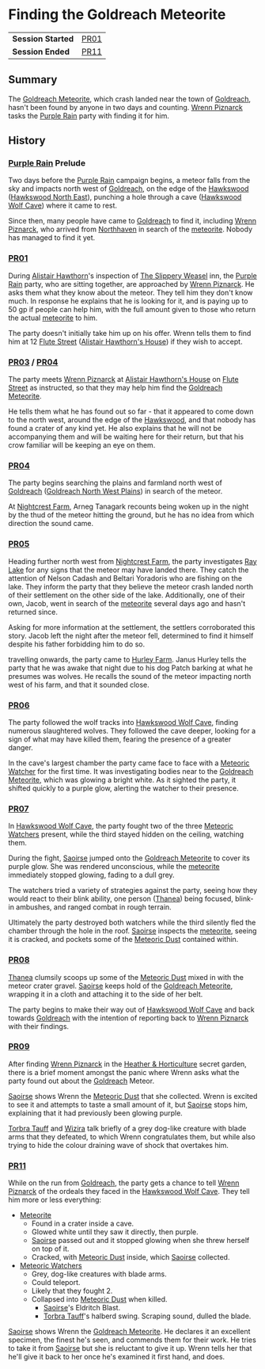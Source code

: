 # Finding the Goldreach Meteorite

|||
| --- | --- |
| **Session Started** | [PR01](../../sessions/PR01.md) | storyline.2
| **Session Ended** | [PR11](../../sessions/PR11.md) |

## Summary

The [Goldreach Meteorite](../../items/meteoric/meteorites/goldreach-meteorite.md), which crash landed near the town of [Goldreach](../../civilisations/kingdom-of-astor/SETTLEMENTS/GOLDREACH/README.md), hasn't been found by anyone in two days and counting. [Wrenn Piznarck](../../characters/wrenn-piznarck.md) tasks the [Purple Rain](../../campaigns/purple-rain.md) party with finding it for him.

## History

### [Purple Rain](../../campaigns/purple-rain.md) Prelude

Two days before the [Purple Rain](../../campaigns/purple-rain.md) campaign begins, a meteor falls from the sky and impacts north west of [Goldreach](../../civilisations/kingdom-of-astor/SETTLEMENTS/GOLDREACH/README.md), on the edge of the [Hawkswood](../../places/forests/hawkswood.md) ([Hawkswood North East](../../civilisations/kingdom-of-astor/SETTLEMENTS/GOLDREACH/hawkswood-north-east.md)), punching a hole through a cave ([Hawkswood Wolf Cave](../../civilisations/kingdom-of-astor/SETTLEMENTS/GOLDREACH/hawkswood-wolf-cave.md)) where it came to rest.

Since then, many people have came to [Goldreach](../../civilisations/kingdom-of-astor/SETTLEMENTS/GOLDREACH/README.md) to find it, including [Wrenn Piznarck](../../characters/wrenn-piznarck.md), who arrived from [Northhaven](../../places/cities/northhaven.md) in search of the [meteorite](../../items/meteoric/meteorite.md). Nobody has managed to find it yet.

### [PR01](../../sessions/PR01.md)

During [Alistair Hawthorn](../../characters/alistair-hawthorn.md)'s inspection of [The Slippery Weasel](../../civilisations/kingdom-of-astor/SETTLEMENTS/GOLDREACH/the-slippery-weasel.md) inn, the [Purple Rain](../../campaigns/purple-rain.md) party, who are sitting together, are approached by [Wrenn Piznarck](../../characters/wrenn-piznarck.md). He asks them what they know about the meteor. They tell him they don't know much. In response he explains that he is looking for it, and is paying up to 50 gp if people can help him, with the full amount given to those who return the actual [meteorite](../../items/meteoric/meteorite.md) to him.

The party doesn't initially take him up on his offer. Wrenn tells them to find him at 12 [Flute Street](../../civilisations/kingdom-of-astor/SETTLEMENTS/GOLDREACH/flute-street.md) ([Alistair Hawthorn's House](../../civilisations/kingdom-of-astor/SETTLEMENTS/GOLDREACH/alistair-hawthorns-house.md)) if they wish to accept.

### [PR03](../../sessions/PR03.md) / [PR04](../../sessions/PR04.md)

The party meets [Wrenn Piznarck](../../characters/wrenn-piznarck.md) at [Alistair Hawthorn's House](../../civilisations/kingdom-of-astor/SETTLEMENTS/GOLDREACH/alistair-hawthorns-house.md) on [Flute Street](../../civilisations/kingdom-of-astor/SETTLEMENTS/GOLDREACH/flute-street.md) as instructed, so that they may help him find the [Goldreach Meteorite](../../items/meteoric/meteorites/goldreach-meteorite.md).

He tells them what he has found out so far - that it appeared to come down to the north west, around the edge of the [Hawkswood](../../places/forests/hawkswood.md), and that nobody has found a crater of any kind yet. He also explains that he will not be accompanying them and will be waiting here for their return, but that his crow familiar will be keeping an eye on them.

### [PR04](../../sessions/PR04.md)

The party begins searching the plains and farmland north west of [Goldreach](../../civilisations/kingdom-of-astor/SETTLEMENTS/GOLDREACH/README.md) ([Goldreach North West Plains](../../civilisations/kingdom-of-astor/SETTLEMENTS/GOLDREACH/goldreach-north-west-plains.md)) in search of the meteor.

At [Nightcrest Farm](../../civilisations/kingdom-of-astor/SETTLEMENTS/GOLDREACH/nightcrest-farm.md), Arneg Tanagark recounts being woken up in the night by the thud of the meteor hitting the ground, but he has no idea from which direction the sound came.

### [PR05](../../sessions/PR05.md)

Heading further north west from [Nightcrest Farm](../../civilisations/kingdom-of-astor/SETTLEMENTS/GOLDREACH/nightcrest-farm.md), the party investigates [Ray Lake](../../civilisations/kingdom-of-astor/SETTLEMENTS/GOLDREACH/ray-lake.md) for any signs that the meteor may have landed there. They catch the attention of Nelson Cadash and Beltari Yoradoris who are fishing on the lake. They inform the party that they believe the meteor crash landed north of their settlement on the other side of the lake. Additionally, one of their own, Jacob, went in search of the [meteorite](../../items/meteoric/meteorite.md) several days ago and hasn't returned since.

Asking for more information at the settlement, the settlers corroborated this story. Jacob left the night after the meteor fell, determined to find it himself despite his father forbidding him to do so.

travelling onwards, the party came to [Hurley Farm](../../civilisations/kingdom-of-astor/SETTLEMENTS/GOLDREACH/hurley-farm.md). Janus Hurley tells the party that he was awake that night due to his dog Patch barking at what he presumes was wolves. He recalls the sound of the meteor impacting north west of his farm, and that it sounded close.

### [PR06](../../sessions/PR06.md)

The party followed the wolf tracks into [Hawkswood Wolf Cave](../../civilisations/kingdom-of-astor/SETTLEMENTS/GOLDREACH/hawkswood-wolf-cave.md), finding numerous slaughtered wolves. They followed the cave deeper, looking for a sign of what may have killed them, fearing the presence of a greater danger.

In the cave's largest chamber the party came face to face with a [Meteoric Watcher](../../creatures/meteoric-watcher.md) for the first time. It was investigating bodies near to the [Goldreach Meteorite](../../items/meteoric/meteorites/goldreach-meteorite.md), which was glowing a bright white. As it sighted the party, it shifted quickly to a purple glow, alerting the watcher to their presence.

### [PR07](../../sessions/PR07.md)

In [Hawkswood Wolf Cave](../../civilisations/kingdom-of-astor/SETTLEMENTS/GOLDREACH/hawkswood-wolf-cave.md), the party fought two of the three [Meteoric Watchers](../../creatures/meteoric-watcher.md) present, while the third stayed hidden on the ceiling, watching them.

During the fight, [Saoirse](../../../astarus/people/saoirse.md) jumped onto the [Goldreach Meteorite](../../items/meteoric/meteorites/goldreach-meteorite.md) to cover its purple glow. She was rendered unconscious, while the [meteorite](../../items/meteoric/meteorite.md) immediately stopped glowing, fading to a dull grey.

The watchers tried a variety of strategies against the party, seeing how they would react to their blink ability, one person ([Thanea](../../../astarus/people/thanea.md)) being focused, blink-in ambushes, and ranged combat in rough terrain.

Ultimately the party destroyed both watchers while the third silently fled the chamber through the hole in the roof. [Saoirse](../../../astarus/people/saoirse.md) inspects the [meteorite](../../items/meteoric/meteorite.md), seeing it is cracked, and pockets some of the [Meteoric Dust](../../items/meteoric/meteoric-dust.md) contained within.

### [PR08](../../sessions/PR08.md)

[Thanea](../../../astarus/people/thanea.md) clumsily scoops up some of the [Meteoric Dust](../../items/meteoric/meteoric-dust.md) mixed in with the meteor crater gravel. [Saoirse](../../../astarus/people/saoirse.md) keeps hold of the [Goldreach Meteorite](../../items/meteoric/meteorites/goldreach-meteorite.md), wrapping it in a cloth and attaching it to the side of her belt.

The party begins to make their way out of [Hawkswood Wolf Cave](../../civilisations/kingdom-of-astor/SETTLEMENTS/GOLDREACH/hawkswood-wolf-cave.md) and back towards [Goldreach](../../civilisations/kingdom-of-astor/SETTLEMENTS/GOLDREACH/README.md) with the intention of reporting back to [Wrenn Piznarck](../../characters/wrenn-piznarck.md) with their findings.

### [PR09](../../sessions/PR09.md)

After finding [Wrenn Piznarck](../../characters/wrenn-piznarck.md) in the [Heather & Horticulture](../../civilisations/kingdom-of-astor/SETTLEMENTS/GOLDREACH/heather-and-horticulture.md) secret garden, there is a brief moment amongst the panic where Wrenn asks what the party found out about the [Goldreach](../../civilisations/kingdom-of-astor/SETTLEMENTS/GOLDREACH/README.md) Meteor.

[Saoirse](../../../astarus/people/saoirse.md) shows Wrenn the [Meteoric Dust](../../items/meteoric/meteoric-dust.md) that she collected. Wrenn is excited to see it and attempts to taste a small amount of it, but [Saoirse](../../../astarus/people/saoirse.md) stops him, explaining that it had previously been glowing purple.

[Torbra Tauff](../../characters/torbra-tauff.md) and [Wizira](../../characters/wizira.md) talk briefly of a grey dog-like creature with blade arms that they defeated, to which Wrenn congratulates them, but while also trying to hide the colour draining wave of shock that overtakes him.

### [PR11](../../sessions/PR11.md)

While on the run from [Goldreach](../../civilisations/kingdom-of-astor/SETTLEMENTS/GOLDREACH/README.md), the party gets a chance to tell [Wrenn Piznarck](../../characters/wrenn-piznarck.md) of the ordeals they faced in the [Hawkswood Wolf Cave](../../civilisations/kingdom-of-astor/SETTLEMENTS/GOLDREACH/hawkswood-wolf-cave.md). They tell him more or less everything:

- [Meteorite](../../items/meteoric/meteorite.md)
  - Found in a crater inside a cave.
  - Glowed white until they saw it directly, then purple.
  - [Saoirse](../../../astarus/people/saoirse.md) passed out and it stopped glowing when she threw herself on top of it.
  - Cracked, with [Meteoric Dust](../../items/meteoric/meteoric-dust.md) inside, which [Saoirse](../../../astarus/people/saoirse.md) collected.
- [Meteoric Watchers](../../creatures/meteoric-watcher.md)
  - Grey, dog-like creatures with blade arms.
  - Could teleport.
  - Likely that they fought 2.
  - Collapsed into [Meteoric Dust](../../items/meteoric/meteoric-dust.md) when killed.
    - [Saoirse](../../../astarus/people/saoirse.md)'s Eldritch Blast.
    - [Torbra Tauff](../../characters/torbra-tauff.md)'s halberd swing. Scraping sound, dulled the blade.

[Saoirse](../../../astarus/people/saoirse.md) shows Wrenn the [Goldreach Meteorite](../../items/meteoric/meteorites/goldreach-meteorite.md). He declares it an excellent specimen, the finest he's seen, and commends them for their work. He tries to take it from [Saoirse](../../../astarus/people/saoirse.md) but she is reluctant to give it up. Wrenn tells her that he'll give it back to her once he's examined it first hand, and does.
